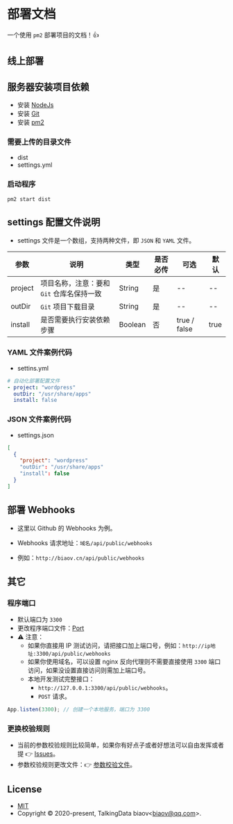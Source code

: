 # 部署文档

一个使用 `pm2` 部署项目的文档！👍

## 线上部署

## 服务器安装项目依赖

* 安装 [NodeJs](https://nodejs.org/en/)
* 安装 [Git](https://git-scm.com/)
* 安装 [pm2](https://pm2.keymetrics.io/)

### 需要上传的目录文件

* dist
* settings.yml

### 启动程序

```Basic
pm2 start dist
```

## settings 配置文件说明

* settings 文件是一个数组，支持两种文件，即 `JSON` 和 `YAML` 文件。

| 参数    | 说明                                      | 类型    | 是否必传 | 可选         | 默认 |
|---------|-------------------------------------------|---------|----------|--------------|------|
| project | 项目名称，注意：要和 `Git` 仓库名保持一致 | String  | 是       | --           | --   |
| outDir  | `Git` 项目下载目录                        | String  | 是       | --           | --   |
| install | 是否需要执行安装依赖步骤                  | Boolean | 否       | true / false | true |

### YAML 文件案例代码

* settins.yml

```YAML
# 自动化部署配置文件
- project: "wordpress"
  outDir: "/usr/share/apps"
  install: false
```

### JSON 文件案例代码

* settings.json

```JSON
[
  {
    "project": "wordpress"
    "outDir": "/usr/share/apps"
    "install": false
  }
]
```

## 部署 Webhooks

* 这里以 Github 的 Webhooks 为例。

* Webhooks 请求地址：`域名/api/public/webhooks`
* 例如：`http://biaov.cn/api/public/webhooks`

## 其它

### 程序端口

* 默认端口为 `3300`
* 更改程序端口文件：[Port](https://github.com/biaov/automated/blob/main/src/utils/init.ts)
* ⚠ 注意：
  * 如果你直接用 IP 测试访问，请把接口加上端口号，例如：`http://ip地址:3300/api/public/webhooks`
  * 如果你使用域名，可以设置 nginx 反向代理则不需要直接使用 `3300` 端口访问，如果没设置直接访问则需加上端口号。
  * 本地开发测试完整接口：
    * `http://127.0.0.1:3300/api/public/webhooks`。
    * `POST` 请求。

```TypeScript
App.listen(3300); // 创建一个本地服务，端口为 3300
```

### 更换校验规则

* 当前的参数校验规则比较简单，如果你有好点子或者好想法可以自由发挥或者提 👉 [Issues](https://github.com/biaov/automated/issues)。
* 参数校验规则更改文件：👉 [参数校验文件](https://github.com/biaov/automated/blob/main/src/middleware/valid/public.ts)。

## License

* [MIT](http://opensource.org/licenses/MIT)
* Copyright © 2020-present, TalkingData biaov\<biaov@qq.com\>.
